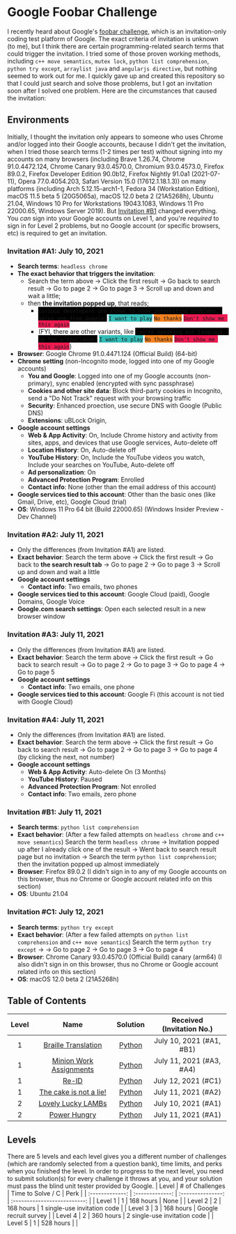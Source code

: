 # Google Foobar Challenge
I recently heard about Google's [foobar challenge](https://foobar.withgoogle.com/), which is an invitation-only coding test platform of Google. The exact criteria of invitation is unknown (to me), but I think there are certain programming-related search terms that could trigger the invitation. I tried some of those proven working methods, including `c++ move semantics`, `mutex lock`, `python list comprehension`, `python try except`, `arraylist java` and `angularjs directive`, but nothing seemed to work out for me. I quickly gave up and created this repository so that I could just search and solve those problems, but I got an invitation soon after I solved one problem. Here are the circumstances that caused the invitation:

## Environments
Initially, I thought the invitation only appears to someone who uses Chrome and/or logged into their Google accounts, because I didn't get the invitation, when I tried those search terms (1-2 times per test) without signing into my accounts on many browsers (including Brave 1.26.74, Chrome 91.0.4472.124, Chrome Canary 93.0.4570.0, Chromium 93.0.4573.0, Firefox 89.0.2, Firefox Developer Edition 90.0b12, Firefox Nightly 91.0a1 (2021-07-11), Opera 77.0.4054.203, Safari Version 15.0 (17612.1.18.1.3)) on many platforms (including Arch 5.12.15-arch1-1, Fedora 34 (Workstation Edition), macOS 11.5 beta 5 (20G5065a), macOS 12.0 beta 2 (21A5268h), Ubuntu 21.04, Windows 10 Pro for Workstations 19043.1083, Windows 11 Pro 22000.65, Windows Server 2019). But [Invitation #B1](#invitation-b1-july-11-2021) changed everything. You *can* sign into your Google accounts on Level 1, and you're *required* to sign in for Level 2 problems, but no Google account (or specific browsers, etc) is required to get an invitation.

### Invitation #A1: July 10, 2021
* **Search terms**: `headless chrome`
* **The exact behavior that triggers the invitation**: 
  * Search the term above -> Click the first result -> Go back to search result -> Go to page 2 -> Go to page 3 -> Scroll up and down and wait a little;
  * then **the invitation popped up**, that reads;
    * <span style="background-color: black">`Curious developers are known to seek interesting problems. Solve one from Google?`</span> <span style="background-color: #35BDB8">`I want to play`</span> <span style="background-color: #F48020">`No thanks`</span> <span style="background-color: #EC1B52">`Don't show me this again`</span>
    * (FYI, there are other variants, like <span style="background-color: black">`You're speaking our language. Up for a challange?`</span> <span style="background-color: #35BDB8">`I want to play`</span> <span style="background-color: #F48020">`No thanks`</span> <span style="background-color: #EC1B52">`Don't show me this again`</span>)
* **Browser**: Google Chrome 91.0.4471.124 (Official Build) (64-bit)
* **Chrome setting** (non-Incognito mode, logged into one of my Google accounts)
  * **You and Google**: Logged into one of my Google accounts (non-primary), sync enabled (encrypted with sync passphrase)
  * **Cookies and other site data**: Block third-party cookies in Incognito, send a "Do Not Track" request with your browsing traffic
  * **Security**: Enhanced proection, use secure DNS with Google (Public DNS)
  * **Extensions**: uBLock Origin,
* **Google account settings**
  * **Web & App Activity**: On, Include Chrome history and activity from sites, apps, and devices that use Google services, Auto-delete off
  * **Location History**: On, Auto-delete off
  * **YouTube History**: On, Include the YouTube videos you watch, Include your searches on YouTube, Auto-delete off
  * **Ad personalization**: On
  * **Advanced Protection Program**: Enrolled
  * **Contact info**: None (other than the email address of this account)
* **Google services tied to this account**: Other than the basic ones (like Gmail, Drive, etc), Google Cloud (trial)
* **OS**: Windows 11 Pro 64 bit (Build 22000.65) (Windows Insider Preview - Dev Channel)

### Invitation #A2: July 11, 2021
* Only the differences (from Invitation #A1) are listed.
* **Exact behavior**: Search the term above -> Click the first result -> Go back to **the search result tab** -> Go to page 2 -> Go to page 3 -> Scroll up and down and wait a little
* **Google account settings**
  * **Contact info**: Two emails, two phones
* **Google services tied to this account**: Google Cloud (paid), Google Domains, Google Voice
* **Google.com search settings**: Open each selected result in a new browser window

### Invitation #A3: July 11, 2021
* Only the differences (from Invitation #A1) are listed.
* **Exact behavior**: Search the term above -> Click the first result -> Go back to search result -> Go to page 2 -> Go to page 3 -> Go to page 4 -> Go to page 5
* **Google account settings**
  * **Contact info**: Two emails, one phone
* **Google services tied to this account**: Google Fi (this account is not tied with Google Cloud)

### Invitation #A4: July 11, 2021
* Only the differences (from Invitation #A1) are listed.
* **Exact behavior**: Search the term above -> Click the first result -> Go back to search result -> Go to page 2 -> Go to page 3 -> Go to page 4 (by clicking the next, not number)
* **Google account settings**
  * **Web & App Activity**: Auto-delete On (3 Months)
  * **YouTube History**: Paused
  * **Advanced Protection Program**: Not enrolled
  * **Contact info**: Two emails, zero phone

### Invitation #B1: July 11, 2021
* **Search terms**: `python list comprehension`
* **Exact behavior**: (After a few failed attempts on `headless chrome` and `c++ move semantics`) Search the term `headless chrome` -> Invitation popped up after I already click one of the result -> Went back to search result page but no invitation -> Search the term `python list comprehension`; then the invitation popped up almost immediately
* **Browser**: Firefox 89.0.2 (I didn't sign in to any of my Google accounts on this browser, thus no Chrome or Google account related info on this section)
* **OS**: Ubuntu 21.04

### Invitation #C1: July 12, 2021
* **Search terms**: `python try except`
* **Exact behavior**: (After a few failed attempts on `python list comprehension` and `c++ move semantics`) Search the term `python try except` -> -> Go to page 2 -> Go to page 3 -> Go to page 4
* **Browser**: Chrome Canary 93.0.4570.0 (Official Build) canary (arm64) (I also didn't sign in on this browser, thus no Chrome or Google account related info on this section)
* **OS**: macOS 12.0 beta 2 (21A5268h)

## Table of Contents
| Level |                                                          Name                                                          |                                                           Solution                                                           | Received<br>(Invitation No.) |
| :---: | :--------------------------------------------------------------------------------------------------------------------: | :--------------------------------------------------------------------------------------------------------------------------: | :--------------------------: |
|   1   | [Braille Translation](https://github.com/lcsm29/goog-foobar/blob/main/level1/braille_translation/readme.txt)           | [Python](https://github.com/lcsm29/goog-foobar/blob/main/level1/braille_translation/solution.py)                             | July 10, 2021 (#A1, #B1)     |
|   1   | [Minion Work Assignments](https://github.com/lcsm29/goog-foobar/blob/main/level1/minion_work_assignments/readme.txt)   | [Python](https://github.com/lcsm29/goog-foobar/blob/main/level1/minion_work_assignments/solution.py)                          | July 11, 2021 (#A3, #A4)     |
|   1   | [Re-ID](https://github.com/lcsm29/goog-foobar/blob/main/level1/re_id/readme.txt)                                       | [Python](https://github.com/lcsm29/goog-foobar/blob/main/level1/re_id/solution.py)                                           | July 12, 2021 (#C1)          |
|   1   | [The cake is not a lie!](https://github.com/lcsm29/goog-foobar/blob/main/level1/the_cake_is_not_a_lie/readme.txt)      | [Python](https://github.com/lcsm29/goog-foobar/blob/main/level1/the_cake_is_not_a_lie/solution.py)                           | July 11, 2021 (#A2)          |
|   2   | [Lovely Lucky LAMBs](https://github.com/lcsm29/goog-foobar/blob/main/level2/lovely_lucky_lambs/readme.txt)             | [Python](https://github.com/lcsm29/goog-foobar/blob/main/level2/lovely_lucky_lambs/solution.py)                              | July 10, 2021 (#A1)          |
|   2   | [Power Hungry](https://github.com/lcsm29/goog-foobar/blob/main/level2/lovely_lucky_lambs/readme.txt)                   | [Python](https://github.com/lcsm29/goog-foobar/blob/main/level2/power_hungry/solution.py)                                    | July 11, 2021 (#A1)          |

## Levels
There are 5 levels and each level gives you a different number of challenges (which are randomly selected from a question bank), time limits, and perks when you finished the level. In order to progress to the next level, you need to submit solution(s) for every challenge it throws at you, and your solution must pass the blind unit tester provided by Google.
|      Level      | # of Challenges | Time to Solve / C |             Perk             |
| :-------------: | :-------------: | :---------------: | :--------------------------: |
|     Level 1     |        1        |     168 hours     |             None             |
|     Level 2     |        2        |     168 hours     | 1 single-use invitation code |
|     Level 3     |        3        |     168 hours     |     Google recruit survey    |
|     Level 4     |        2        |     360 hours     | 2 single-use invitation code |
|     Level 5     |        1        |     528 hours     |                              |
